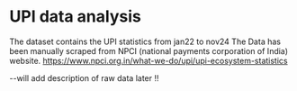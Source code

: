 # UPI data analysis
 The dataset contains the UPI statistics from jan22 to nov24
 The Data has been manually scraped from NPCI (national payments corporation of India) website.
 https://www.npci.org.in/what-we-do/upi/upi-ecosystem-statistics

 --will add description of raw data later !!
